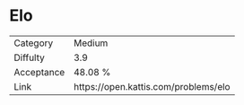 # Elo

<table>
    <tr>
        <td>Category</td>
        <td>Medium</td>
    </tr>
    <tr>
        <td>Diffulty</td>
        <td>3.9</td>
    </tr>
    <tr>
        <td>Acceptance</td>
        <td>48.08 %</td>
    </tr>
    <tr>
        <td>Link</td>
        <td>https://open.kattis.com/problems/elo</td>
    </tr>
</table>
